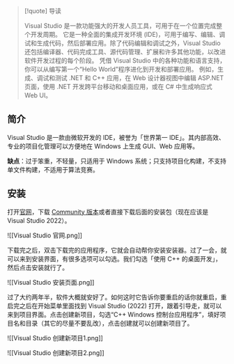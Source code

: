  > [!quote] 导读
> 
> Visual Studio 是一款功能强大的开发人员工具，可用于在一个位置完成整个开发周期。 它是一种全面的集成开发环境 (IDE)，可用于编写、编辑、调试和生成代码，然后部署应用。除了代码编辑和调试之外，Visual Studio 还包括编译器、代码完成工具、源代码管理、扩展和许多其他功能，以改进软件开发过程的每个阶段。 凭借 Visual Studio 中的各种功能和语言支持，你可以从编写第一个“Hello World”程序进化到开发和部署应用。 例如，生成、调试和测试 .NET 和 C++ 应用，在 Web 设计器视图中编辑 ASP.NET页面，使用 .NET 开发跨平台移动和桌面应用，或在 C# 中生成响应式 Web UI。

## 简介

Visual Studio 是一款由微软开发的 IDE，被誉为「世界第一 IDE」。其内部高效、专业的项目化管理可以方便地在 Windows 上生成 GUI、Web 应用等。

**缺点**：过于笨重，不轻量，只适用于 Windows 系统；只支持项目化构建，不支持单文件构建，不适用于算法竞赛。

## 安装

打开[官网](https://visualstudio.microsoft.com/zh-hans/)，下载 [Community 版本](https://c2rsetup.officeapps.live.com/c2r/downloadVS.aspx?sku=community&channel=Release&version=VS2022&source=VSLandingPage&cid=2030:0ff99391880c4be8a8ae36dda23944dd)或者直接下载后面的安装包（现在应该是 Visual Studio 2022）。

![[Visual Studio 官网.png]]

下载完之后，双击下载完的应用程序，它就会自动帮你安装安装器。过了一会，就可以来到安装界面，有很多选项可以勾选。我们勾选「使用 C++ 的桌面开发」，然后点击安装就行了。

![[Visual Studio 安装页面.png]]

过了大约两年半，软件大概就安好了。如何这时它告诉你要重启的话你就重启，重启完之后在开始菜单里面找到 Visual Studio (2022) 打开，跟着引导走，就可以来到项目界面。点击创建新项目，勾选“C++ Windows 控制台应用程序”，填好项目名和目录（其它的尽量不要乱改），点击创建就可以创建新项目了。

![[Visual Studio 创建新项目1.png]]

![[Visual Studio 创建新项目2.png]]